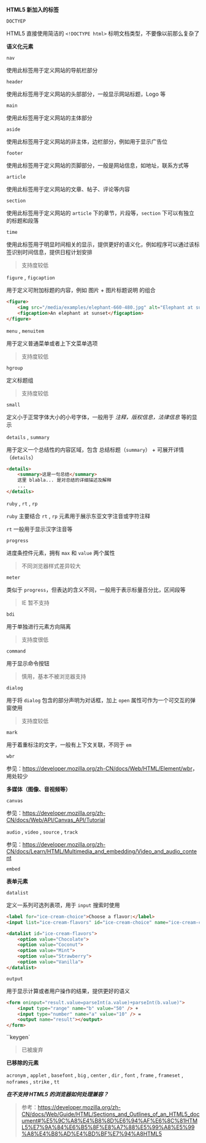 **HTML5 新加入的标签**



`DOCTYEP`

HTML5 直接使用简洁的 `<!DOCTYPE html>` 标明文档类型，不要像以前那么复杂了



**语义化元素**



`nav`

使用此标签用于定义网站的导航栏部分



`header`

使用此标签用于定义网站的头部部分，一般显示网站标题，Logo 等



`main`

使用此标签用于定义网站的主体部分



`aside`

使用此标签用于定义网站的非主体，边栏部分，例如用于显示广告位



`footer`

使用此标签用于定义网站的页脚部分，一般是网站信息，如地址，联系方式等



`article`

使用此标签用于定义网站的文章、帖子、评论等内容



`section`

使用此标签用于定义网站的 `article` 下的章节，片段等，`section` 下可以有独立的标题和段落



`time`

使用此标签用于明显时间相关的显示，提供更好的语义化，例如程序可以通过该标签识别时间信息，提供日程计划安排

> 支持度较低



`figure` , `figcaption`

用于定义可附加标题的内容，例如 图片 + 图片标题说明 的组合

```html
<figure>
    <img src="/media/examples/elephant-660-480.jpg" alt="Elephant at sunset">
    <figcaption>An elephant at sunset</figcaption>
</figure>
```



`menu` , `menuitem`

用于定义普通菜单或者上下文菜单选项

> 支持度较低



`hgroup`

定义标题组

> 支持度较低



`small`

定义小于正常字体大小的小号字体，一般用于 *注释，版权信息，法律信息*  等的显示



`details` , `summary`

用于定义一个总结性的内容区域，包含 总结标题（`summary`） + 可展开详情（`details`）

```html
<details>
    <summary>这是一句总结</summary>
    这里 blabla... 是对总结的详细描述及解释
    ...
</details>
```



`ruby` , `rt` , `rp`

`ruby` 主要结合 `rt` , `rp` 元素用于展示东亚文字注音或字符注释

`rt` 一般用于显示汉字注音等



`progress`

进度条控件元素，拥有 `max` 和 `value` 两个属性

> 不同浏览器样式差异较大



`meter`

类似于 `progress`，但表达的含义不同，一般用于表示标量百分比，区间段等

> IE 暂不支持



`bdi`

用于单独进行元素方向隔离

> 支持度很低



`command`

用于显示命令按钮

> 慎用，基本不被浏览器支持



`dialog`

用于将 `dialog` 包含的部分声明为对话框，加上 `open` 属性可作为一个可交互的弹窗使用

> 支持度较低



`mark`

用于着重标注的文字，一般有上下文关联，不同于 `em`



`wbr`

参见：<https://developer.mozilla.org/zh-CN/docs/Web/HTML/Element/wbr>，用处较少



**多媒体（图像、音视频等）**



`canvas`

参见：<https://developer.mozilla.org/zh-CN/docs/Web/API/Canvas_API/Tutorial>



`audio` , `video` , `source` , `track`

参见：<https://developer.mozilla.org/zh-CN/docs/Learn/HTML/Multimedia_and_embedding/Video_and_audio_content>



`embed`



**表单元素**



`datalist`

定义一系列可选列表项，用于 `input` 搜索时使用

```html
<label for="ice-cream-choice">Choose a flavor:</label>
<input list="ice-cream-flavors" id="ice-cream-choice" name="ice-cream-choice" />

<datalist id="ice-cream-flavors">
    <option value="Chocolate">
    <option value="Coconut">
    <option value="Mint">
    <option value="Strawberry">
    <option value="Vanilla">
</datalist>
```



`output`

用于显示计算或者用户操作的结果，提供更好的语义

```html
<form oninput="result.value=parseInt(a.value)+parseInt(b.value)">
    <input type="range" name="b" value="50" /> +
    <input type="number" name="a" value="10" /> =
    <output name="result"></output>
</form>
```



``keygen`

> 已被废弃



**已移除的元素**

`acronym` , `applet` , `basefont` , `big` , `center` , `dir` , `font` , `frame` , `frameset` , `noframes` , `strike` , `tt`





***在不支持 HTML5 的浏览器如何处理兼容？***

> 参考：https://developer.mozilla.org/zh-CN/docs/Web/Guide/HTML/Sections_and_Outlines_of_an_HTML5_document#%E5%9C%A8%E4%B8%8D%E6%94%AF%E6%8C%81HTML5%E7%9A%84%E6%B5%8F%E8%A7%88%E5%99%A8%E5%99%A8%E4%B8%AD%E4%BD%BF%E7%94%A8HTML5